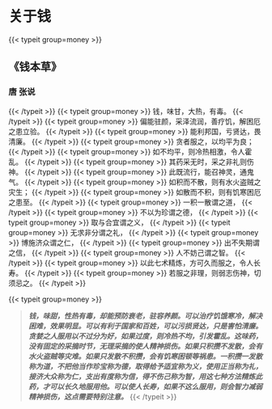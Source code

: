 # 关于钱


{{< typeit group=money >}}
## 《钱本草》
### 唐 张说
{{< /typeit >}}
{{< typeit group=money >}}
钱，味甘，大热，有毒。
{{< /typeit >}}
{{< typeit group=money >}}
偏能驻颜，采泽流润，善疗饥，解困厄之患立验。
{{< /typeit >}}
{{< typeit group=money >}}
能利邦国，亏贤达，畏清廉。
{{< /typeit >}}
{{< typeit group=money >}}
贪者服之，以均平为良；
{{< /typeit >}}
{{< typeit group=money >}}
如不均平，则冷热相激，令人霍乱。
{{< /typeit >}}
{{< typeit group=money >}}
其药采无时，采之非礼则伤神。
{{< /typeit >}}
{{< typeit group=money >}}
此既流行，能召神灵，通鬼气。
{{< /typeit >}}
{{< typeit group=money >}}
如积而不散，则有水火盗贼之灾生；
{{< /typeit >}}
{{< typeit group=money >}}
如散而不积，则有饥寒困厄之患至。
{{< /typeit >}}
{{< typeit group=money >}}
一积一散谓之道，
{{< /typeit >}}
{{< typeit group=money >}}
不以为珍谓之德，
{{< /typeit >}}
{{< typeit group=money >}}
取与合宜谓之义，
{{< /typeit >}}
{{< typeit group=money >}}
无求非分谓之礼，
{{< /typeit >}}
{{< typeit group=money >}}
博施济众谓之仁，
{{< /typeit >}}
{{< typeit group=money >}}
出不失期谓之信，
{{< /typeit >}}
{{< typeit group=money >}}
人不妨己谓之智。
{{< /typeit >}}
{{< typeit group=money >}}
以此七术精炼，方可久而服之，令人长寿。
{{< /typeit >}}
{{< typeit group=money >}}
若服之非理，则弱志伤神，切须忌之。
{{< /typeit >}}

{{< typeit group=money >}}
> ***钱，味甜，性热有毒，却能预防衰老，驻容养颜。可以治疗饥饿寒冷，解决困难，效果明显。可以有利于国家和百姓，可以污损贤达，只是害怕清廉。贪婪之人服用以不过分为好，如果过度，则冷热不均，引发霍乱。这味药，没有固定的采摘时节，无理采摘的使人精神损伤。如果只积攒不发散，会有水火盗贼等灾难。如果只发散不积攒，会有饥寒困顿等祸患。一积攒一发散称为道，不把他当作珍宝称为德，取得给予适宜称为义，使用正当称为礼，接济大众称为仁，支出有度称为信，得不伤己称为智，用这七种方法精炼此药，才可以长久地服用他。可以使人长寿，如果不这么服用，则会智力减弱精神损伤，这点需要特别注意。***
{{< /typeit >}}

